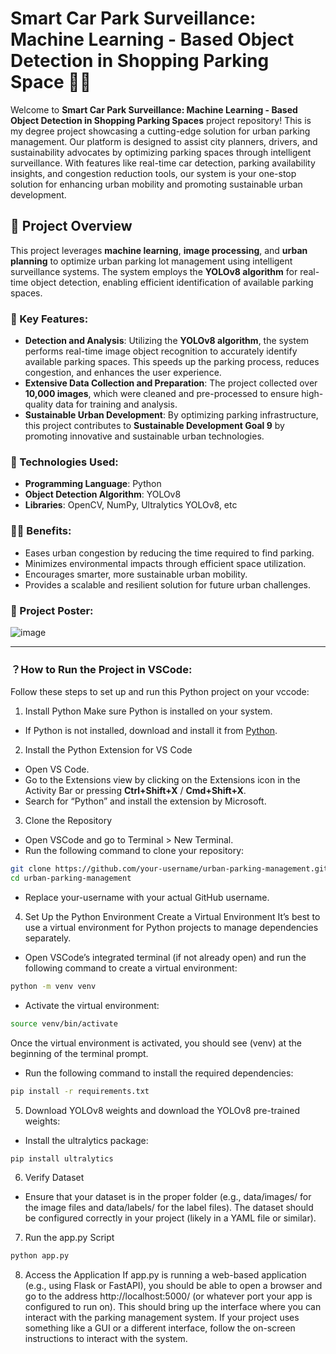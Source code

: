 # Smart Car Park Surveillance: Machine Learning - Based Object Detection in Shopping Parking Space 🚗🏢

Welcome to  **Smart Car Park Surveillance: Machine Learning - Based Object Detection in Shopping Parking Spaces** project repository! This is my degree project showcasing a cutting-edge solution for urban parking management. 
Our platform is designed to assist city planners, drivers, and sustainability advocates by optimizing parking spaces through intelligent surveillance.
With features like real-time car detection, parking availability insights, and congestion reduction tools, our system is your one-stop solution for enhancing urban mobility and promoting sustainable urban development.

## 🚀 Project Overview
This project leverages **machine learning**, **image processing**, and **urban planning** to optimize urban parking lot management using intelligent surveillance systems. The system employs the **YOLOv8 algorithm** for real-time object detection, enabling efficient identification of available parking spaces.

### 🔑 Key Features:
- **Detection and Analysis**: Utilizing the **YOLOv8 algorithm**, the system performs real-time image object recognition to accurately identify available parking spaces. This speeds up the parking process, reduces congestion, and enhances the user experience.
- **Extensive Data Collection and Preparation**: The project collected over **10,000 images**, which were cleaned and pre-processed to ensure high-quality data for training and analysis.
- **Sustainable Urban Development**: By optimizing parking infrastructure, this project contributes to **Sustainable Development Goal 9** by promoting innovative and sustainable urban technologies.

### 🧰 Technologies Used:
- **Programming Language**: Python
- **Object Detection Algorithm**: YOLOv8
- **Libraries**: OpenCV, NumPy, Ultralytics YOLOv8, etc

### 👍🏼 Benefits:
- Eases urban congestion by reducing the time required to find parking.
- Minimizes environmental impacts through efficient space utilization.
- Encourages smarter, more sustainable urban mobility.
- Provides a scalable and resilient solution for future urban challenges.

### 📄 Project Poster:
![image](https://github.com/user-attachments/assets/823d1f5d-f924-49a2-b959-dbc6234b0e8d)

---

### ？How to Run the Project in VSCode:
Follow these steps to set up and run this Python project on your vccode:

1. Install Python
Make sure Python is installed on your system.
- If Python is not installed, download and install it from [Python](https://www.python.org/downloads/).

2. Install the Python Extension for VS Code
- Open VS Code.
- Go to the Extensions view by clicking on the Extensions icon in the Activity Bar or pressing **Ctrl+Shift+X** / **Cmd+Shift+X**.
- Search for “Python” and install the extension by Microsoft.

3. Clone the Repository
- Open VSCode and go to Terminal > New Terminal.
- Run the following command to clone your repository:
```bash
git clone https://github.com/your-username/urban-parking-management.git
cd urban-parking-management
```
- Replace your-username with your actual GitHub username.

4. Set Up the Python Environment
Create a Virtual Environment
It’s best to use a virtual environment for Python projects to manage dependencies separately.
- Open VSCode’s integrated terminal (if not already open) and run the following command to create a virtual environment:
```bash
python -m venv venv
```

- Activate the virtual environment:
```bash
source venv/bin/activate
```
Once the virtual environment is activated, you should see (venv) at the beginning of the terminal prompt.

- Run the following command to install the required dependencies:
```bash
pip install -r requirements.txt
```

5. Download YOLOv8 weights and download the YOLOv8 pre-trained weights:
- Install the ultralytics package: 
```bash
pip install ultralytics
```

6. Verify Dataset
- Ensure that your dataset is in the proper folder (e.g., data/images/ for the image files and data/labels/ for the label files). The dataset should be configured correctly in your project (likely in a YAML file or similar).

7. Run the app.py Script
```bash
python app.py
```

8. Access the Application
If app.py is running a web-based application (e.g., using Flask or FastAPI), you should be able to open a browser and go to the address http://localhost:5000/ (or whatever port your app is configured to run on). This should bring up the interface where you can interact with the parking management system.
If your project uses something like a GUI or a different interface, follow the on-screen instructions to interact with the system.
